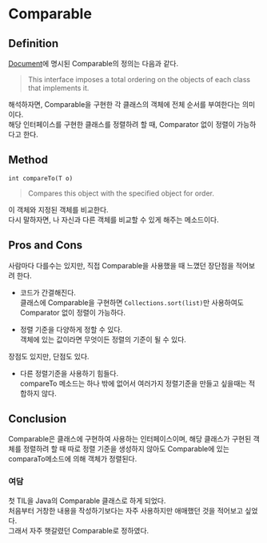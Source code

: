 # Comparable<T>

## Definition

[Document](https://docs.oracle.com/javase/8/docs/api/java/lang/Comparable.html)에 명시된 Comparable의 정의는 다음과 같다.  

>This interface imposes a total ordering on the objects of each class that implements it.

해석하자면, Comparable을 구현한 각 클래스의 객체에 전체 순서를 부여한다는 의미이다.  
해당 인터페이스를 구현한 클래스를 정렬하려 할 때, Comparator 없이 정렬이 가능하다고 한다.

## Method
`int compareTo(T o)`
>Compares this object with the specified object for order.  

이 객체와 지정된 객체를 비교한다.  
다시 말하자면, 나 자신과 다른 객체를 비교할 수 있게 해주는 메소드이다.

## Pros and Cons
사람마다 다를수는 있지만, 직접 Comparable을 사용했을 때 느꼈던 장단점을 적어보려 한다.
   
* 코드가 간결해진다.  
클래스에 Comparable을 구현하면 `Collections.sort(list)`만 사용하여도 Comparator 없이 정렬이 가능하다.

* 정렬 기준을 다양하게 정할 수 있다.  
객체에 있는 값이라면 무엇이든 정렬의 기준이 될 수 있다.  


장점도 있지만, 단점도 있다.  
* 다른 정렬기준을 사용하기 힘들다.  
compareTo 메소드는 하나 밖에 없어서 여러가지 정렬기준을 만들고 싶을때는 적합하지 않다.

## Conclusion
Comparable은 클래스에 구현하여 사용하는 인터페이스이며, 해당 클래스가 구현된 객체를 정렬하려 할 때 따로 정렬 기준을 생성하지 않아도 Comparable에 있는 comparaTo메소드에 의해 객체가 정렬된다.


### 여담
첫 TIL을 Java의 Comparable 클래스로 하게 되었다.  
처음부터 거창한 내용을 작성하기보다는 자주 사용하지만 애매했던 것을 적어보고 싶었다.  
그래서 자주 햇갈렸던 Comparable로 정하였다.